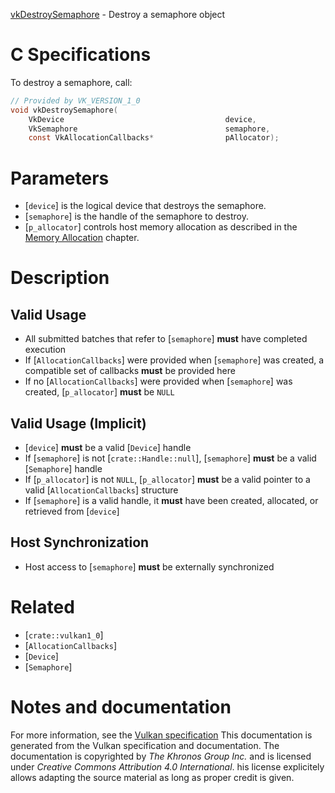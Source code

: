 [vkDestroySemaphore](https://www.khronos.org/registry/vulkan/specs/1.3-extensions/man/html/vkDestroySemaphore.html) - Destroy a semaphore object

# C Specifications
To destroy a semaphore, call:
```c
// Provided by VK_VERSION_1_0
void vkDestroySemaphore(
    VkDevice                                    device,
    VkSemaphore                                 semaphore,
    const VkAllocationCallbacks*                pAllocator);
```

# Parameters
- [`device`] is the logical device that destroys the semaphore.
- [`semaphore`] is the handle of the semaphore to destroy.
- [`p_allocator`] controls host memory allocation as described in the [Memory Allocation](https://www.khronos.org/registry/vulkan/specs/1.3-extensions/html/vkspec.html#memory-allocation) chapter.

# Description
## Valid Usage
-    All submitted batches that refer to [`semaphore`] **must**  have completed execution
-    If [`AllocationCallbacks`] were provided when [`semaphore`] was created, a compatible set of callbacks  **must**  be provided here
-    If no [`AllocationCallbacks`] were provided when [`semaphore`] was created, [`p_allocator`] **must**  be `NULL`

## Valid Usage (Implicit)
-  [`device`] **must**  be a valid [`Device`] handle
-    If [`semaphore`] is not [`crate::Handle::null`], [`semaphore`] **must**  be a valid [`Semaphore`] handle
-    If [`p_allocator`] is not `NULL`, [`p_allocator`] **must**  be a valid pointer to a valid [`AllocationCallbacks`] structure
-    If [`semaphore`] is a valid handle, it  **must**  have been created, allocated, or retrieved from [`device`]

## Host Synchronization
- Host access to [`semaphore`] **must**  be externally synchronized

# Related
- [`crate::vulkan1_0`]
- [`AllocationCallbacks`]
- [`Device`]
- [`Semaphore`]

# Notes and documentation
For more information, see the [Vulkan specification](https://www.khronos.org/registry/vulkan/specs/1.3-extensions/html/vkspec.html)
This documentation is generated from the Vulkan specification and documentation.
The documentation is copyrighted by *The Khronos Group Inc.* and is licensed under *Creative Commons Attribution 4.0 International*.
his license explicitely allows adapting the source material as long as proper credit is given.
        